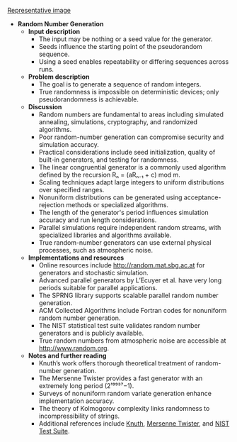 [Representative image](ADM-ch13-numericals-random-numbers.best.png)

- **Random Number Generation**
  - **Input description**
    - The input may be nothing or a seed value for the generator.
    - Seeds influence the starting point of the pseudorandom sequence.
    - Using a seed enables repeatability or differing sequences across runs.
  - **Problem description**
    - The goal is to generate a sequence of random integers.
    - True randomness is impossible on deterministic devices; only pseudorandomness is achievable.
  - **Discussion**
    - Random numbers are fundamental to areas including simulated annealing, simulations, cryptography, and randomized algorithms.
    - Poor random-number generation can compromise security and simulation accuracy.
    - Practical considerations include seed initialization, quality of built-in generators, and testing for randomness.
    - The linear congruential generator is a commonly used algorithm defined by the recursion Rₙ = (aRₙ₋₁ + c) mod m.
    - Scaling techniques adapt large integers to uniform distributions over specified ranges.
    - Nonuniform distributions can be generated using acceptance-rejection methods or specialized algorithms.
    - The length of the generator's period influences simulation accuracy and run length considerations.
    - Parallel simulations require independent random streams, with specialized libraries and algorithms available.
    - True random-number generators can use external physical processes, such as atmospheric noise.
  - **Implementations and resources**
    - Online resources include http://random.mat.sbg.ac.at for generators and stochastic simulation.
    - Advanced parallel generators by L’Ecuyer et al. have very long periods suitable for parallel applications.
    - The SPRNG library supports scalable parallel random number generation.
    - ACM Collected Algorithms include Fortran codes for nonuniform random number generation.
    - The NIST statistical test suite validates random number generators and is publicly available.
    - True random numbers from atmospheric noise are accessible at http://www.random.org.
  - **Notes and further reading**
    - Knuth’s work offers thorough theoretical treatment of random-number generation.
    - The Mersenne Twister provides a fast generator with an extremely long period (2¹⁹⁹³⁷−1).
    - Surveys of nonuniform random variate generation enhance implementation accuracy.
    - The theory of Kolmogorov complexity links randomness to incompressibility of strings.
    - Additional references include [Knuth](https://en.wikipedia.org/wiki/Donald_Knuth), [Mersenne Twister](https://en.wikipedia.org/wiki/Mersenne_Twister), and [NIST Test Suite](http://csrc.nist.gov/rng/).
